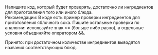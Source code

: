 <p>Напишите код, который будет проверять, достаточно ли ингредиентов для приготовления того или иного блюда.<br>
Рекомендации:
В коде есть пример проверки ингредиентов для приготовления яблочного сока. Пишите остальные проверки по аналогии: используйте знак >= (больше либо равно), а отдельные условия объединяйте оператором &&.<br>

Принято: при достаточном количестве ингредиентов выводятся названия соответствующих блюд. </p>
